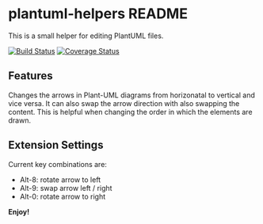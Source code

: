 # plantuml-helpers README

This is a small helper for editing PlantUML files.

[![Build Status](https://travis-ci.org/michael72/plantuml-helpers.svg?branch=master)](https://travis-ci.org/michael72/plantuml-helpers) [![Coverage Status](https://coveralls.io/repos/github/michael72/plantuml-helpers/badge.svg?branch=master)](https://coveralls.io/github/michael72/plantuml-helpers?branch=master)

## Features

Changes the arrows in Plant-UML diagrams from horizonatal to vertical and vice versa. It can also swap the arrow direction with also swapping the content. This is helpful when changing the order in which the elements are drawn.

## Extension Settings

Current key combinations are:

* Alt-8: rotate arrow to left
* Alt-9: swap arrow left / right
* Alt-0: rotate arrow to right


**Enjoy!**
